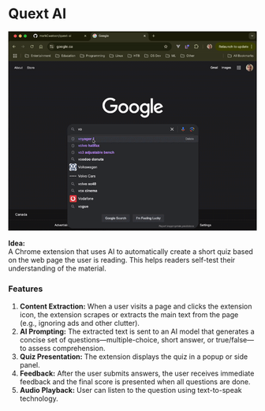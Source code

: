 # Quext AI

![alt-text][1]

**Idea:**  
A Chrome extension that uses AI to automatically create a short quiz based on the web page the user is reading. This helps readers self-test their understanding of the material.

### Features

1. **Content Extraction:** When a user visits a page and clicks the extension icon, the extension scrapes or extracts the main text from the page (e.g., ignoring ads and other clutter).
2. **AI Prompting:** The extracted text is sent to an AI model that generates a concise set of questions—multiple-choice, short answer, or true/false—to assess comprehension.
3. **Quiz Presentation:** The extension displays the quiz in a popup or side panel.
4. **Feedback:** After the user submits answers, the user receives immediate feedback and the final score is presented when all questions are done.
5. **Audio Playback:** User can listen to the question using text-to-speak technology.

[1]: gif/quext-demo.gif 'Quext AI demo'

